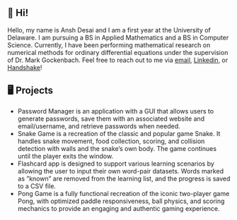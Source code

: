 ## 👋 Hi!
Hello, my name is Ansh Desai and I am a first year at the University of Delaware. I am pursuing a BS in Applied Mathematics and a BS in Computer Science. Currently, I have been performing mathematical research on numerical methods for ordinary differential equations under the supervision of Dr. Mark Gockenbach. Feel free to reach out to me via <a href="mailto:adesai@udel.edu">email</a>, <a href="https://www.linkedin.com/in/ansh-desai-444145250/" rel="external">Linkedin</a>, or <a href="https://udel.joinhandshake.com/stu/users/49917011" rel="external">Handshake</a>!  
## 🖥 Projects
<ul>
  <li>Password Manager is an application with a GUI that allows users to generate passwords, save them with an associated website and email/username, and retrieve passwords when needed.</li>
  <li>Snake Game is a recreation of the classic and popular game Snake. It handles snake movement, food collection, scoring, and collision detection with walls and the snake’s own body. The game continues until the player exits the window.</li>
  <li>Flashcard app is designed to support various learning scenarios by allowing the user to input their own word-pair datasets. Words marked as ”known” are removed from the learning list, and the progress is saved to a CSV file.</li>
  <li>Pong Game is a fully functional recreation of the iconic two-player game Pong, with optimized paddle responsiveness, ball physics, and scoring mechanics to provide an engaging and authentic gaming experience.</li>
</ul>
<!---
AnshDesai1/AnshDesai1 is a ✨ special ✨ repository because its `README.md` (this file) appears on your GitHub profile.
You can click the Preview link to take a look at your changes.
--->
